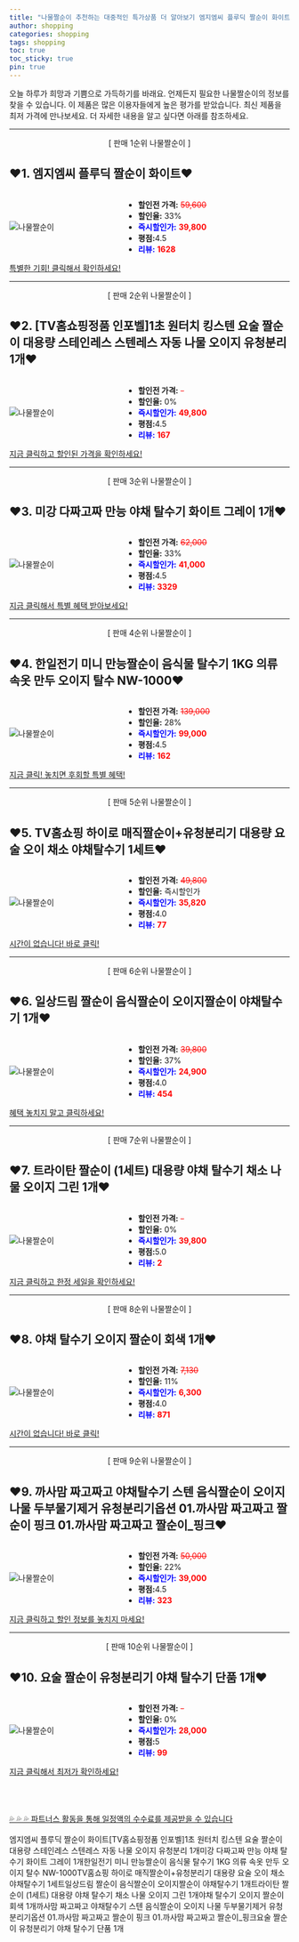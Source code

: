 ```yaml
---
title: "나물짤순이 추천하는 대중적인 특가상품 더 알아보기 엠지엠씨 플루딕 짤순이 화이트"
author: shopping
categories: shopping
tags: shopping
toc: true
toc_sticky: true
pin: true
---
```

오늘 하루가 희망과 기쁨으로 가득하기를 바래요. 언제든지 필요한 나물짤순이의 정보를 찾을 수 있습니다. 이 제품은 많은 이용자들에게 높은 평가를 받았습니다. 최신 제품을 최저 가격에 만나보세요. 더 자세한 내용을 알고 싶다면 아래를 참조하세요.

---
<p class="toplist" style="margin: 0 auto; display: block; width: fit-content;">[ 판매 1순위 나물짤순이 ]</p>

<h2><strong>❤️1. 엠지엠씨 플루딕 짤순이 화이트❤️</strong></h2>

<div style="display: flex; align-items: center;">
    <div style="flex: 0.4;">
        <img src="https://thumbnail10.coupangcdn.com/thumbnails/remote/230x230ex/image/retail/images/3746033739475524-5f4ac91a-d458-4080-8934-9bb602482433.jpg" alt="나물짤순이" style="max-width: 100%;">
    </div>
    <div style="flex: 0.6; margin-left: 10px;">
        <ul>
            <li><strong>할인전 가격:</strong> <del style="color: red;">59,600</del></li>
            <li><strong>할인율:</strong> 33%</li>
            <li><span style='color:blue'><strong>즉시할인가:</strong></span> <span style='color:red'><strong>39,800</strong></span></li>
            <li><strong>평점:</strong>4.5</li>
            <li><span style='color:blue'><strong>리뷰:</strong></span> <span style='color:red'><strong>1628</strong></span></li>
        </ul>
    </div>
</div>
<div class="center">
    <a href="https://selin100587001.github.io?lptag=AF9450613&subid=githubio&pageKey=7337472482&traceid=V0-153&itemId=18851277678&vendorItemId=85980575447" class="myButton">
        특별한 기회! 클릭해서 확인하세요!
    </a>
</div>


---
<p class="toplist" style="margin: 0 auto; display: block; width: fit-content;">[ 판매 2순위 나물짤순이 ]</p>

<h2><strong>❤️2. [TV홈쇼핑정품 인포벨]1초 원터치 킹스텐 요술 짤순이 대용량 스테인레스 스텐레스 자동 나물 오이지 유청분리 1개❤️</strong></h2>

<div style="display: flex; align-items: center;">
    <div style="flex: 0.4;">
        <img src="https://thumbnail7.coupangcdn.com/thumbnails/remote/230x230ex/image/vendor_inventory/9c1f/4334737f985c16e33d5161d195f17fbb53e2406f989cef1078d4c2d50ae9.jpg" alt="나물짤순이" style="max-width: 100%;">
    </div>
    <div style="flex: 0.6; margin-left: 10px;">
        <ul>
            <li><strong>할인전 가격:</strong> <del style="color: red;">-</del></li>
            <li><strong>할인율:</strong> 0%</li>
            <li><span style='color:blue'><strong>즉시할인가:</strong></span> <span style='color:red'><strong>49,800</strong></span></li>
            <li><strong>평점:</strong>4.5</li>
            <li><span style='color:blue'><strong>리뷰:</strong></span> <span style='color:red'><strong>167</strong></span></li>
        </ul>
    </div>
</div>
<div class="center">
    <a href="https://selin100587001.github.io?lptag=AF9450613&subid=githubio&pageKey=8158453637&traceid=V0-153&itemId=23250945570&vendorItemId=88125741421" class="myButton">
        지금 클릭하고 할인된 가격을 확인하세요!
    </a>
</div>


---
<p class="toplist" style="margin: 0 auto; display: block; width: fit-content;">[ 판매 3순위 나물짤순이 ]</p>

<h2><strong>❤️3. 미강 다짜고짜 만능 야채 탈수기 화이트 그레이 1개❤️</strong></h2>

<div style="display: flex; align-items: center;">
    <div style="flex: 0.4;">
        <img src="https://thumbnail8.coupangcdn.com/thumbnails/remote/230x230ex/image/vendor_inventory/05cf/87229e1efa650d53fc5772de9b1a6e1819673542de0069fdb83a2ff6baf7.jpg" alt="나물짤순이" style="max-width: 100%;">
    </div>
    <div style="flex: 0.6; margin-left: 10px;">
        <ul>
            <li><strong>할인전 가격:</strong> <del style="color: red;">62,000</del></li>
            <li><strong>할인율:</strong> 33%</li>
            <li><span style='color:blue'><strong>즉시할인가:</strong></span> <span style='color:red'><strong>41,000</strong></span></li>
            <li><strong>평점:</strong>4.5</li>
            <li><span style='color:blue'><strong>리뷰:</strong></span> <span style='color:red'><strong>3329</strong></span></li>
        </ul>
    </div>
</div>
<div class="center">
    <a href="https://selin100587001.github.io?lptag=AF9450613&subid=githubio&pageKey=6532353343&traceid=V0-153&itemId=12163551563&vendorItemId=78358007277" class="myButton">
        지금 클릭해서 특별 혜택 받아보세요!
    </a>
</div>


---
<p class="toplist" style="margin: 0 auto; display: block; width: fit-content;">[ 판매 4순위 나물짤순이 ]</p>

<h2><strong>❤️4. 한일전기 미니 만능짤순이 음식물 탈수기 1KG 의류 속옷 만두 오이지 탈수 NW-1000❤️</strong></h2>

<div style="display: flex; align-items: center;">
    <div style="flex: 0.4;">
        <img src="https://thumbnail10.coupangcdn.com/thumbnails/remote/230x230ex/image/vendor_inventory/b30b/021af6589ef2faece8abaa9e49c2cb6fb89f07b3b6796c6a7d2f2ddabc11.jpg" alt="나물짤순이" style="max-width: 100%;">
    </div>
    <div style="flex: 0.6; margin-left: 10px;">
        <ul>
            <li><strong>할인전 가격:</strong> <del style="color: red;">139,000</del></li>
            <li><strong>할인율:</strong> 28%</li>
            <li><span style='color:blue'><strong>즉시할인가:</strong></span> <span style='color:red'><strong>99,000</strong></span></li>
            <li><strong>평점:</strong>4.5</li>
            <li><span style='color:blue'><strong>리뷰:</strong></span> <span style='color:red'><strong>162</strong></span></li>
        </ul>
    </div>
</div>
<div class="center">
    <a href="https://selin100587001.github.io?lptag=AF9450613&subid=githubio&pageKey=7660759374&traceid=V0-153&itemId=20408924475&vendorItemId=87491018083" class="myButton">
        지금 클릭! 놓치면 후회할 특별 혜택!
    </a>
</div>


---
<p class="toplist" style="margin: 0 auto; display: block; width: fit-content;">[ 판매 5순위 나물짤순이 ]</p>

<h2><strong>❤️5. TV홈쇼핑 하이로 매직짤순이+유청분리기 대용량 요술 오이 채소 야채탈수기 1세트❤️</strong></h2>

<div style="display: flex; align-items: center;">
    <div style="flex: 0.4;">
        <img src="https://thumbnail6.coupangcdn.com/thumbnails/remote/230x230ex/image/vendor_inventory/ff87/ec477cbdb6b2276d14eda60142312942b579deb4bb2f53c6a2cf33e5ae5e.png" alt="나물짤순이" style="max-width: 100%;">
    </div>
    <div style="flex: 0.6; margin-left: 10px;">
        <ul>
            <li><strong>할인전 가격:</strong> <del style="color: red;">49,800</del></li>
            <li><strong>할인율:</strong> 즉시할인가</li>
            <li><span style='color:blue'><strong>즉시할인가:</strong></span> <span style='color:red'><strong>35,820</strong></span></li>
            <li><strong>평점:</strong>4.0</li>
            <li><span style='color:blue'><strong>리뷰:</strong></span> <span style='color:red'><strong>77</strong></span></li>
        </ul>
    </div>
</div>
<div class="center">
    <a href="https://selin100587001.github.io?lptag=AF9450613&subid=githubio&pageKey=7942022303&traceid=V0-153&itemId=21877894217&vendorItemId=88926001914" class="myButton">
        시간이 없습니다! 바로 클릭!
    </a>
</div>


---
<p class="toplist" style="margin: 0 auto; display: block; width: fit-content;">[ 판매 6순위 나물짤순이 ]</p>

<h2><strong>❤️6. 일상드림 짤순이 음식짤순이 오이지짤순이 야채탈수기 1개❤️</strong></h2>

<div style="display: flex; align-items: center;">
    <div style="flex: 0.4;">
        <img src="https://thumbnail7.coupangcdn.com/thumbnails/remote/230x230ex/image/vendor_inventory/2b63/2ecc9105676cecdfd7ea78a1f800d81e2f92fde8fbb9c99bbbd23851ecc3.jpg" alt="나물짤순이" style="max-width: 100%;">
    </div>
    <div style="flex: 0.6; margin-left: 10px;">
        <ul>
            <li><strong>할인전 가격:</strong> <del style="color: red;">39,800</del></li>
            <li><strong>할인율:</strong> 37%</li>
            <li><span style='color:blue'><strong>즉시할인가:</strong></span> <span style='color:red'><strong>24,900</strong></span></li>
            <li><strong>평점:</strong>4.0</li>
            <li><span style='color:blue'><strong>리뷰:</strong></span> <span style='color:red'><strong>454</strong></span></li>
        </ul>
    </div>
</div>
<div class="center">
    <a href="https://selin100587001.github.io?lptag=AF9450613&subid=githubio&pageKey=7869570945&traceid=V0-153&itemId=21494842478&vendorItemId=88540833426" class="myButton">
        혜택 놓치지 말고 클릭하세요!
    </a>
</div>


---
<p class="toplist" style="margin: 0 auto; display: block; width: fit-content;">[ 판매 7순위 나물짤순이 ]</p>

<h2><strong>❤️7. 트라이탄 짤순이 (1세트) 대용량 야채 탈수기 채소 나물 오이지 그린 1개❤️</strong></h2>

<div style="display: flex; align-items: center;">
    <div style="flex: 0.4;">
        <img src="https://thumbnail10.coupangcdn.com/thumbnails/remote/230x230ex/image/vendor_inventory/3060/cb099eb050ebfd123ae61e46536af385e4ff286b85a60c32f638b38d2e9a.jpg" alt="나물짤순이" style="max-width: 100%;">
    </div>
    <div style="flex: 0.6; margin-left: 10px;">
        <ul>
            <li><strong>할인전 가격:</strong> <del style="color: red;">-</del></li>
            <li><strong>할인율:</strong> 0%</li>
            <li><span style='color:blue'><strong>즉시할인가:</strong></span> <span style='color:red'><strong>39,800</strong></span></li>
            <li><strong>평점:</strong>5.0</li>
            <li><span style='color:blue'><strong>리뷰:</strong></span> <span style='color:red'><strong>2</strong></span></li>
        </ul>
    </div>
</div>
<div class="center">
    <a href="https://selin100587001.github.io?lptag=AF9450613&subid=githubio&pageKey=8099489488&traceid=V0-153&itemId=22903411352&vendorItemId=90720698944" class="myButton">
        지금 클릭하고 한정 세일을 확인하세요!
    </a>
</div>


---
<p class="toplist" style="margin: 0 auto; display: block; width: fit-content;">[ 판매 8순위 나물짤순이 ]</p>

<h2><strong>❤️8. 야채 탈수기 오이지 짤순이 회색 1개❤️</strong></h2>

<div style="display: flex; align-items: center;">
    <div style="flex: 0.4;">
        <img src="https://thumbnail8.coupangcdn.com/thumbnails/remote/230x230ex/image/retail/images/2193649159813143-4fde484e-0a2c-4312-af95-624073490ada.jpg" alt="나물짤순이" style="max-width: 100%;">
    </div>
    <div style="flex: 0.6; margin-left: 10px;">
        <ul>
            <li><strong>할인전 가격:</strong> <del style="color: red;">7,130</del></li>
            <li><strong>할인율:</strong> 11%</li>
            <li><span style='color:blue'><strong>즉시할인가:</strong></span> <span style='color:red'><strong>6,300</strong></span></li>
            <li><strong>평점:</strong>4.0</li>
            <li><span style='color:blue'><strong>리뷰:</strong></span> <span style='color:red'><strong>871</strong></span></li>
        </ul>
    </div>
</div>
<div class="center">
    <a href="https://selin100587001.github.io?lptag=AF9450613&subid=githubio&pageKey=6594248397&traceid=V0-153&itemId=14891775398&vendorItemId=86701455508" class="myButton">
        시간이 없습니다! 바로 클릭!
    </a>
</div>


---
<p class="toplist" style="margin: 0 auto; display: block; width: fit-content;">[ 판매 9순위 나물짤순이 ]</p>

<h2><strong>❤️9. 까사맘 짜고짜고 야채탈수기 스텐 음식짤순이 오이지 나물 두부물기제거 유청분리기옵션 01.까사맘 짜고짜고 짤순이 핑크 01.까사맘 짜고짜고 짤순이_핑크❤️</strong></h2>

<div style="display: flex; align-items: center;">
    <div style="flex: 0.4;">
        <img src="https://thumbnail6.coupangcdn.com/thumbnails/remote/230x230ex/image/vendor_inventory/a48b/6862eab85e1fe6040c9064cd2dfa1acf89f5b7e40426b194a919e9d563ce.jpg" alt="나물짤순이" style="max-width: 100%;">
    </div>
    <div style="flex: 0.6; margin-left: 10px;">
        <ul>
            <li><strong>할인전 가격:</strong> <del style="color: red;">50,000</del></li>
            <li><strong>할인율:</strong> 22%</li>
            <li><span style='color:blue'><strong>즉시할인가:</strong></span> <span style='color:red'><strong>39,000</strong></span></li>
            <li><strong>평점:</strong>4.5</li>
            <li><span style='color:blue'><strong>리뷰:</strong></span> <span style='color:red'><strong>323</strong></span></li>
        </ul>
    </div>
</div>
<div class="center">
    <a href="https://selin100587001.github.io?lptag=AF9450613&subid=githubio&pageKey=7854253544&traceid=V0-153&itemId=21427338947&vendorItemId=88662193499" class="myButton">
        지금 클릭하고 할인 정보를 놓치지 마세요!
    </a>
</div>


---
<p class="toplist" style="margin: 0 auto; display: block; width: fit-content;">[ 판매 10순위 나물짤순이 ]</p>

<h2><strong>❤️10. 요술 짤순이 유청분리기 야채 탈수기 단품 1개❤️</strong></h2>

<div style="display: flex; align-items: center;">
    <div style="flex: 0.4;">
        <img src="https://thumbnail8.coupangcdn.com/thumbnails/remote/230x230ex/image/vendor_inventory/e434/999922609cfc3ab2d02e434911cc2eb9e5995246f56377c4fa203e1cb104.jpeg" alt="나물짤순이" style="max-width: 100%;">
    </div>
    <div style="flex: 0.6; margin-left: 10px;">
        <ul>
            <li><strong>할인전 가격:</strong> <del style="color: red;">-</del></li>
            <li><strong>할인율:</strong> 0%</li>
            <li><span style='color:blue'><strong>즉시할인가:</strong></span> <span style='color:red'><strong>28,000</strong></span></li>
            <li><strong>평점:</strong>5</li>
            <li><span style='color:blue'><strong>리뷰:</strong></span> <span style='color:red'><strong>99</strong></span></li>
        </ul>
    </div>
</div>
<div class="center">
    <a href="https://selin100587001.github.io?lptag=AF9450613&subid=githubio&pageKey=8123745320&traceid=V0-153&itemId=23053704028&vendorItemId=90737876521" class="myButton">
        지금 클릭해서 최저가 확인하세요!
    </a>
</div>

<br><br><br>[💦 💦 💦 파트너스 활동을 통해 일정액의 수수료를 제공받을 수 있습니다](https://link.coupang.com/a/bcpT2c)<br><br>엠지엠씨 플루딕 짤순이 화이트[TV홈쇼핑정품 인포벨]1초 원터치 킹스텐 요술 짤순이 대용량 스테인레스 스텐레스 자동 나물 오이지 유청분리 1개미강 다짜고짜 만능 야채 탈수기 화이트 그레이 1개한일전기 미니 만능짤순이 음식물 탈수기 1KG 의류 속옷 만두 오이지 탈수 NW-1000TV홈쇼핑 하이로 매직짤순이+유청분리기 대용량 요술 오이 채소 야채탈수기 1세트일상드림 짤순이 음식짤순이 오이지짤순이 야채탈수기 1개트라이탄 짤순이 (1세트) 대용량 야채 탈수기 채소 나물 오이지 그린 1개야채 탈수기 오이지 짤순이 회색 1개까사맘 짜고짜고 야채탈수기 스텐 음식짤순이 오이지 나물 두부물기제거 유청분리기옵션 01.까사맘 짜고짜고 짤순이 핑크 01.까사맘 짜고짜고 짤순이_핑크요술 짤순이 유청분리기 야채 탈수기 단품 1개
